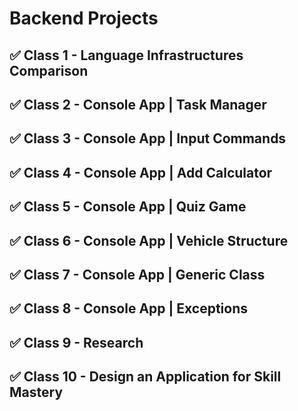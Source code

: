 # Backend Projects


## ✅ Class 1 - Language Infrastructures Comparison 
## ✅ Class 2 - Console App | Task Manager  
## ✅ Class 3 - Console App | Input Commands  
## ✅ Class 4 - Console App | Add Calculator 
## ✅ Class 5 - Console App | Quiz Game
## ✅ Class 6 - Console App | Vehicle Structure 
## ✅ Class 7 - Console App | Generic Class
## ✅ Class 8 - Console App | Exceptions
## ✅ Class 9 - Research
## ✅ Class 10 - Design an Application for Skill Mastery